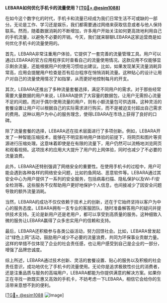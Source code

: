 **LEBARA如何优化手机卡的流量使用？[[TG💪+ @esim1088](https://t.me/s/esim1088)]**

在如今这个数字化的时代，手机卡和流量已经成为我们日常生活不可或缺的一部分。无论是工作、学习还是娱乐，我们都需要通过网络来获取信息或者与他人保持联系。然而，随着数据消耗的不断增加，许多用户开始关注如何更高效地利用自己的手机流量，以避免不必要的开销。今天，我们就来聊聊LEBARA这家运营商是如何优化手机卡的流量使用的。

首先，LEBARA非常注重用户体验，它提供了一套完善的流量管理工具。用户可以通过LEBARA的官方应用程序实时查看自己的流量使用情况。这款应用不仅能够显示剩余流量，还能根据用户的使用习惯给出建议。比如，如果发现某天流量消耗异常高，应用会提醒用户检查是否有后台程序在悄悄消耗流量。这种贴心的设计让用户对自己的流量使用情况了如指掌，从而更好地控制每月的开支。

其次，LEBARA还推出了多种流量套餐选择，满足不同用户的需求。对于那些经常需要大量数据的用户来说，LEBARA提供了大容量的数据包，让用户无需担心流量不足的问题。而对于偶尔使用流量的用户，则有小额流量包可供选择。这种灵活的套餐设置让用户可以根据自己的实际需求进行购买，而不是被迫支付超出自己需求的费用。这种以用户为中心的服务理念，使得LEBARA在市场上获得了良好的口碑。

除了流量套餐的选择，LEBARA还在技术层面进行了多项创新。例如，LEBARA开发了一种智能压缩技术，能够在不明显影响用户体验的前提下，将网页和图片等资源进行压缩处理。这意味着即使是在有限的流量下，用户仍然可以流畅地浏览网页和观看视频。这项技术的应用大大提升了用户的上网体验，同时也减少了不必要的流量浪费。

此外，LEBARA还特别强调了网络安全的重要性。在使用手机卡的过程中，用户可能会遇到各种各样的网络安全问题，比如钓鱼网站、恶意软件等。LEBARA通过其安全中心为用户提供了一系列的安全服务，包括病毒扫描、隐私保护以及Wi-Fi安全检测等。这些服务不仅帮助用户更好地保护个人信息，也间接减少了因安全问题导致的额外流量消耗。

当然，LEBARA的成功不仅仅依赖于技术上的创新，还在于它始终坚持以客户为中心的服务态度。LEBARA拥有一支专业的客服团队，随时准备解答用户的疑问并提供技术支持。无论是新用户还是老用户，都可以享受到高质量的服务。这种细致入微的服务让LEBARA赢得了众多忠实用户的信赖和支持。

最后，LEBARA还积极参与各类公益活动，努力回馈社会。比如，LEBARA曾发起过“绿色上网”活动，鼓励用户减少不必要的流量浪费，共同为环保事业贡献力量。这样的举措不仅体现了企业的社会责任感，也让用户感受到自己是企业的一部分，增强了品牌忠诚度。

综上所述，LEBARA通过技术创新、灵活的套餐设置、贴心的服务以及积极的社会责任意识，成功地优化了手机卡的流量使用。无论你是追求极致性价比的消费者，还是注重品质与服务的高端用户，LEBARA都能为你提供满意的解决方案。如果你正在寻找一款既实惠又高效的手机卡，不妨考虑一下LEBARA，相信它会给你的生活带来意想不到的便利。

[[TG💪+ @esim1088](https://t.me/s/esim1088) ![Image](https://i.postimg.cc/4NQfJmqS/Snipaste-2025-05-13-00-14-12.png)]